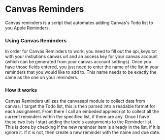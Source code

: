 # Canvas Reminders
Canvas reminders is a script that automates adding Canvas's Todo list to you Apple Reminders.

### Using Canvas Reminders
In order for Canvas Reminders to work, you need to fill out the api_keys.txt with your instiutions canvas url and an access key for your canvas account
(which can be generated from your canvas account settings).
Once you have those fields entered, you just need to enter the name of the list in your reminders that you would like to add to. This name needs to be exactly the same
as the one on your reminders.

### How it works
Canvas Reminders utilizes the canvasapi module to collect data from canvas. I target the Todo list, this is then parsed into a readable format for each
assignment. From there I call an embeded applescript to collect all the current reminders within the specified list, if there are any. Once I have these two lists I start
adding the todo's assignments to the Reminder list. This is done by checking if the new reminder item is already in the list, if it is ignore it. If it is not, then create
a new reminder with the name and due date.
